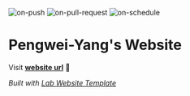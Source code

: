 
  ![on-push](../../actions/workflows/on-push.yaml/badge.svg)
  ![on-pull-request](../../actions/workflows/on-pull-request.yaml/badge.svg)
  ![on-schedule](../../actions/workflows/on-schedule.yaml/badge.svg)

  # Pengwei-Yang's Website

  Visit **[website url](#)** 🚀

  _Built with [Lab Website Template](https://greene-lab.gitbook.io/lab-website-template-docs)_

